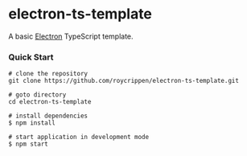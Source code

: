# electron-ts-template

A basic [Electron](https://electronjs.org) TypeScript template.

### Quick Start

```
# clone the repository
git clone https://github.com/roycrippen/electron-ts-template.git

# goto directory
cd electron-ts-template

# install dependencies
$ npm install

# start application in development mode
$ npm start 
```
